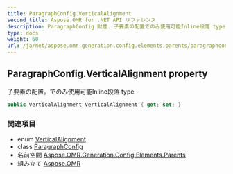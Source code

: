 ```yaml
---
title: ParagraphConfig.VerticalAlignment
second_title: Aspose.OMR for .NET API リファレンス
description: ParagraphConfig 財産. 子要素の配置でのみ使用可能Inline段落 type
type: docs
weight: 60
url: /ja/net/aspose.omr.generation.config.elements.parents/paragraphconfig/verticalalignment/
---
```

## ParagraphConfig.VerticalAlignment property

子要素の配置。でのみ使用可能Inline段落 type

```csharp
public VerticalAlignment VerticalAlignment { get; set; }
```

### 関連項目

* enum [VerticalAlignment](../../../aspose.omr.generation.config.enums/verticalalignment/)
* class [ParagraphConfig](../)
* 名前空間 [Aspose.OMR.Generation.Config.Elements.Parents](../../paragraphconfig/)
* 組み立て [Aspose.OMR](../../../)


